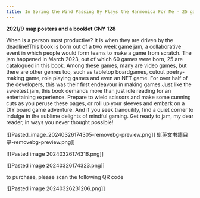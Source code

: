 ```yaml
---
title: In Spring the Wind Passing By Plays the Harmonica For Me - 25 games from the ARTIFICIAL NATURE Game Jam
---
```



**2021/9** 
**map posters and a booklet** 
**CNY 128**

When is a person most productive? It is when they are driven by the deadline!This book is born out of a two week game jam, a collaborative event in which people would form teams to make a game from scratch. The jam happened in March 2023, out of which 60 games were born, 25 are catalogued in this book. Among these games, many are video games, but there are other genres too, such as tabletop boardgames, cutout poetry-making game, role playing games and even an NFT game. For over half of the developers, this was their first endeavour in making games.Just like the sweetest jam, this book demands more than just idle reading for an entertaining experience. Prepare to wield scissors and make some cunning cuts as you peruse these pages, or roll up your sleeves and embark on a DIY board game adventure. And if you seek tranquility, find a quiet corner to indulge in the sublime delights of mindful gaming. Get ready to jam, my dear reader, in ways you never thought possible!

![[Pasted_image_20240326174305-removebg-preview.png]]
![[英文书籍目录-removebg-preview.png]]

![[Pasted image 20240326174316.png]]

![[Pasted image 20240326174323.png]]

to purchase, please scan the following QR code

![[Pasted image 20240326231206.png]]
